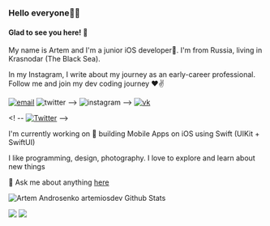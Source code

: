 ### Hello everyone👋🥳 
#### Glad to see you here! 🤩   

My name is Artem and I'm a junior iOS developer🍏. I'm from Russia, living in Krasnodar (The Black Sea).   

In my Instagram, I write about my journey as an early-career professional.  Follow me and join my dev coding journey ♥️✌️ 

<p align="left">
  <a href="mailto:flyboroda@gmail.com"><img src="https://img.icons8.com/color/96/000000/gmail.png" alt="email"/></a>
 <! --  <a href="https://twitter.com/artobor"><img src="https://img.icons8.com/color/96/000000/twitter-squared.png" alt="twitter"/></a> -->
 <! --  <a href="https://www.instagram.com/artem_iosdev/"><img src="https://img.icons8.com/color/96/000000/instagram-new.png" alt="instagram"/></a> -->
  <a href="https://vk.com/artobor"><img src="https://img.icons8.com/nolan/96/vk-circled.png" alt="vk"/></a>
</p>

<! -- [![Twitter](https://github-readme-twitter.gazf.vercel.app/api?id=artobor&layout=wide)](https://twitter.com/artobor) -->


I'm currently working on 🔭 building Mobile Apps on iOS using Swift (UIKit + SwiftUI)   

I like programming, design, photography. I love to explore and learn about new things  

💬 Ask me about anything [here](https://github.com/artemiosdev/artemiosdev/issues)

<p align="left">
  <img src="https://github-readme-stats.vercel.app/api?username=artemiosdev&show_icons=true&theme=radical" alt="Artem Androsenko artemiosdev Github Stats"></img>
</p>

![](https://komarev.com/ghpvc/?username=artemiosdev&style=flat-square&label=Views)
![](https://badges.pufler.dev/visits/artemiosdev/artemiosdev?color=black&logo=github&style=flat-square)

